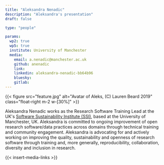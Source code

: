 ```yaml
---
title: "Aleksandra Nenadic"
description: "Aleksandra's presentation"
draft: false

type: "people"

params:
  wp2: true
  wp5: true
  institute: University of Manchester
  media:
    email: a.nenadic@manchester.ac.uk
    github: anenadic
    link: 
    linkedin: aleksandra-nenadic-bb64b96
    bluesky: 
    gitlab: 
---
```


{{< figure src="feature.jpg" alt="Avatar of Aleks, (C) Lauren Beard 2019" class="float-right m-2 w-[30%]" >}}

Aleksandra Nenadic works as the Research Software Training Lead at the UK's [Software Sustainability Institute (SSI)](https://software.ac.uk), 
based at the University of Manchester, UK. 
Aleksandra is committed to ongoing improvement of open research software/data practices across domains through 
technical training and community engagement. 
Aleksandra is advocating for and actively working on improving the quality, sustainability and openness of research 
software through training and, more generally, reproducibility, collaboration, diversity and inclusion in research. 

{{< insert-media-links >}}
